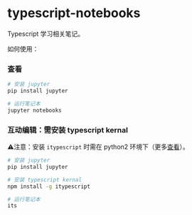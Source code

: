 # typescript-notebooks

Typescript 学习相关笔记。

如何使用：

### 查看

```bash
# 安装 jupyter
pip install jupyter

# 运行笔记本
jupyter notebooks
```

### 互动编辑：需安装 typescript kernal

⚠️注意：安装 `itypescript` 时需在 python2 环境下（更多[查看](https://github.com/nearbydelta/itypescript)）。

```bash
# 安装 jupyter
pip install jupyter

# 安装 typescript kernal
npm install -g itypescript

# 运行笔记本
its
```

